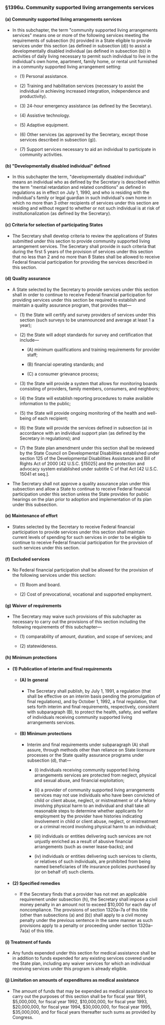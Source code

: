 ### §1396u. Community supported living arrangements services
#### (a) Community supported living arrangements services
* In this subchapter, the term "community supported living arrangements services" means one or more of the following services meeting the requirements of subsection (h) provided in a State eligible to provide services under this section (as defined in subsection (d)) to assist a developmentally disabled individual (as defined in subsection (b)) in activities of daily living necessary to permit such individual to live in the individual's own home, apartment, family home, or rental unit furnished in a community supported living arrangement setting:

  * (1) Personal assistance.

  * (2) Training and habilitation services (necessary to assist the individual in achieving increased integration, independence and productivity).

  * (3) 24-hour emergency assistance (as defined by the Secretary).

  * (4) Assistive technology.

  * (5) Adaptive equipment.

  * (6) Other services (as approved by the Secretary, except those services described in subsection (g)).

  * (7) Support services necessary to aid an individual to participate in community activities.

#### (b) "Developmentally disabled individual" defined
* In this subchapter the term, "developmentally disabled individual" means an individual who as defined by the Secretary is described within the term "mental retardation and related conditions" as defined in regulations as in effect on July 1, 1990, and who is residing with the individual's family or legal guardian in such individual's own home in which no more than 3 other recipients of services under this section are residing and without regard to whether or not such individual is at risk of institutionalization (as defined by the Secretary).

#### (c) Criteria for selection of participating States
* The Secretary shall develop criteria to review the applications of States submitted under this section to provide community supported living arrangement services. The Secretary shall provide in such criteria that during the first 5 years of the provision of services under this section that no less than 2 and no more than 8 States shall be allowed to receive Federal financial participation for providing the services described in this section.

#### (d) Quality assurance
* A State selected by the Secretary to provide services under this section shall in order to continue to receive Federal financial participation for providing services under this section be required to establish and maintain a quality assurance program, that provides that—

  * (1) the State will certify and survey providers of services under this section (such surveys to be unannounced and average at least 1 a year);

  * (2) the State will adopt standards for survey and certification that include—

    * (A) minimum qualifications and training requirements for provider staff;

    * (B) financial operating standards; and

    * (C) a consumer grievance process;


  * (3) the State will provide a system that allows for monitoring boards consisting of providers, family members, consumers, and neighbors;

  * (4) the State will establish reporting procedures to make available information to the public;

  * (5) the State will provide ongoing monitoring of the health and well-being of each recipient;

  * (6) the State will provide the services defined in subsection (a) in accordance with an individual support plan (as defined by the Secretary in regulations); and

  * (7) the State plan amendment under this section shall be reviewed by the State Council on Developmental Disabilities established under section 125 of the Developmental Disabilities Assistance and Bill of Rights Act of 2000 [42 U.S.C. §15025] and the protection and advocacy system established under subtitle C of that Act [42 U.S.C. 15041 et seq.].


* The Secretary shall not approve a quality assurance plan under this subsection and allow a State to continue to receive Federal financial participation under this section unless the State provides for public hearings on the plan prior to adoption and implementation of its plan under this subsection.

#### (e) Maintenance of effort
* States selected by the Secretary to receive Federal financial participation to provide services under this section shall maintain current levels of spending for such services in order to be eligible to continue to receive Federal financial participation for the provision of such services under this section.

#### (f) Excluded services
* No Federal financial participation shall be allowed for the provision of the following services under this section:

  * (1) Room and board.

  * (2) Cost of prevocational, vocational and supported employment.

#### (g) Waiver of requirements
* The Secretary may waive such provisions of this subchapter as necessary to carry out the provisions of this section including the following requirements of this subchapter—

  * (1) comparability of amount, duration, and scope of services; and

  * (2) statewideness.

#### (h) Minimum protections
* #### (1) Publication of interim and final requirements
  * #### (A) In general
    * The Secretary shall publish, by July 1, 1991, a regulation (that shall be effective on an interim basis pending the promulgation of final regulations), and by October 1, 1992, a final regulation, that sets forth interim and final requirements, respectively, consistent with subparagraph (B), to protect the health, safety, and welfare of individuals receiving community supported living arrangements services.

  * #### (B) Minimum protections
    * Interim and final requirements under subparagraph (A) shall assure, through methods other than reliance on State licensure processes or the State quality assurance programs under subsection (d), that—

      * (i) individuals receiving community supported living arrangements services are protected from neglect, physical and sexual abuse, and financial exploitation;

      * (ii) a provider of community supported living arrangements services may not use individuals who have been convicted of child or client abuse, neglect, or mistreatment or of a felony involving physical harm to an individual and shall take all reasonable steps to determine whether applicants for employment by the provider have histories indicating involvement in child or client abuse, neglect, or mistreatment or a criminal record involving physical harm to an individual;

      * (iii) individuals or entities delivering such services are not unjustly enriched as a result of abusive financial arrangements (such as owner lease-backs); and

      * (iv) individuals or entities delivering such services to clients, or relatives of such individuals, are prohibited from being named beneficiaries of life insurance policies purchased by (or on behalf of) such clients.

* #### (2) Specified remedies
  * If the Secretary finds that a provider has not met an applicable requirement under subsection (h), the Secretary shall impose a civil money penalty in an amount not to exceed $10,000 for each day of noncompliance. The provisions of section 1320a–7a of this title (other than subsections (a) and (b)) shall apply to a civil money penalty under the previous sentence in the same manner as such provisions apply to a penalty or proceeding under section 1320a–7a(a) of this title.

#### (i) Treatment of funds
* Any funds expended under this section for medical assistance shall be in addition to funds expended for any existing services covered under the State plan, including any waiver services for which an individual receiving services under this program is already eligible.

#### (j) Limitation on amounts of expenditures as medical assistance
* The amount of funds that may be expended as medical assistance to carry out the purposes of this section shall be for fiscal year 1991, $5,000,000, for fiscal year 1992, $10,000,000, for fiscal year 1993, $20,000,000, for fiscal year 1994, $30,000,000, for fiscal year 1995, $35,000,000, and for fiscal years thereafter such sums as provided by Congress.